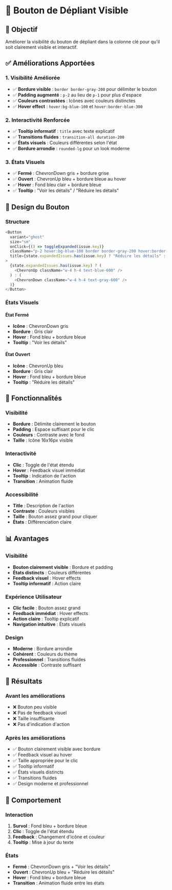 # 🔽 Bouton de Dépliant Visible

## 🎯 Objectif
Améliorer la visibilité du bouton de dépliant dans la colonne clé pour qu'il soit clairement visible et interactif.

## ✅ Améliorations Apportées

### 1. **Visibilité Améliorée**
- ✅ **Bordure visible** : `border border-gray-200` pour délimiter le bouton
- ✅ **Padding augmenté** : `p-2` au lieu de `p-1` pour plus d'espace
- ✅ **Couleurs contrastées** : Icônes avec couleurs distinctes
- ✅ **Hover effect** : `hover:bg-blue-100` et `hover:border-blue-300`

### 2. **Interactivité Renforcée**
- ✅ **Tooltip informatif** : `title` avec texte explicatif
- ✅ **Transitions fluides** : `transition-all duration-200`
- ✅ **États visuels** : Couleurs différentes selon l'état
- ✅ **Bordure arrondie** : `rounded-lg` pour un look moderne

### 3. **États Visuels**
- ✅ **Fermé** : ChevronDown gris + bordure grise
- ✅ **Ouvert** : ChevronUp bleu + bordure bleue au hover
- ✅ **Hover** : Fond bleu clair + bordure bleue
- ✅ **Tooltip** : "Voir les détails" / "Réduire les détails"

## 🎨 Design du Bouton

### Structure
```typescript
<Button
  variant="ghost"
  size="sm"
  onClick={() => toggleExpanded(issue.key)}
  className="p-2 hover:bg-blue-100 border border-gray-200 hover:border-blue-300 transition-all duration-200 rounded-lg"
  title={state.expandedIssues.has(issue.key) ? "Réduire les détails" : "Voir les détails"}
>
  {state.expandedIssues.has(issue.key) ? (
    <ChevronUp className="w-4 h-4 text-blue-600" />
  ) : (
    <ChevronDown className="w-4 h-4 text-gray-600" />
  )}
</Button>
```

### États Visuels

#### État Fermé
- **Icône** : ChevronDown gris
- **Bordure** : Gris clair
- **Hover** : Fond bleu + bordure bleue
- **Tooltip** : "Voir les détails"

#### État Ouvert
- **Icône** : ChevronUp bleu
- **Bordure** : Gris clair
- **Hover** : Fond bleu + bordure bleue
- **Tooltip** : "Réduire les détails"

## 🔧 Fonctionnalités

### Visibilité
- **Bordure** : Délimite clairement le bouton
- **Padding** : Espace suffisant pour le clic
- **Couleurs** : Contraste avec le fond
- **Taille** : Icône 16x16px visible

### Interactivité
- **Clic** : Toggle de l'état étendu
- **Hover** : Feedback visuel immédiat
- **Tooltip** : Indication de l'action
- **Transition** : Animation fluide

### Accessibilité
- **Title** : Description de l'action
- **Contraste** : Couleurs visibles
- **Taille** : Bouton assez grand pour cliquer
- **États** : Différenciation claire

## 📊 Avantages

### Visibilité
- **Bouton clairement visible** : Bordure et padding
- **États distincts** : Couleurs différentes
- **Feedback visuel** : Hover effects
- **Tooltip informatif** : Action claire

### Expérience Utilisateur
- **Clic facile** : Bouton assez grand
- **Feedback immédiat** : Hover effects
- **Action claire** : Tooltip explicatif
- **Navigation intuitive** : États visuels

### Design
- **Moderne** : Bordure arrondie
- **Cohérent** : Couleurs du thème
- **Professionnel** : Transitions fluides
- **Accessible** : Contraste suffisant

## 🚀 Résultats

### Avant les améliorations
- ❌ Bouton peu visible
- ❌ Pas de feedback visuel
- ❌ Taille insuffisante
- ❌ Pas d'indication d'action

### Après les améliorations
- ✅ Bouton clairement visible avec bordure
- ✅ Feedback visuel au hover
- ✅ Taille appropriée pour le clic
- ✅ Tooltip informatif
- ✅ États visuels distincts
- ✅ Transitions fluides
- ✅ Design moderne et professionnel

## 🎯 Comportement

### Interaction
1. **Survol** : Fond bleu + bordure bleue
2. **Clic** : Toggle de l'état étendu
3. **Feedback** : Changement d'icône et couleur
4. **Tooltip** : Mise à jour du texte

### États
- **Fermé** : ChevronDown gris + "Voir les détails"
- **Ouvert** : ChevronUp bleu + "Réduire les détails"
- **Hover** : Fond bleu + bordure bleue
- **Transition** : Animation fluide entre les états
